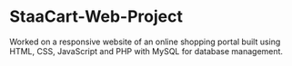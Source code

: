# StaaCart-Web-Project

Worked on a responsive website of an online shopping portal built using HTML, CSS, JavaScript and PHP with MySQL for database management.
